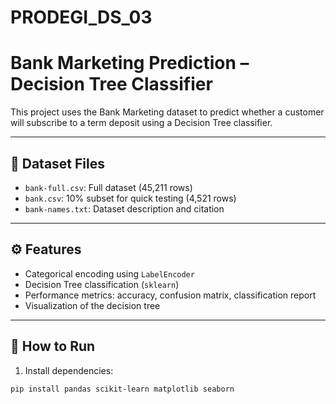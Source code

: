 # PRODEGI_DS_03
# Bank Marketing Prediction – Decision Tree Classifier

This project uses the Bank Marketing dataset to predict whether a customer will subscribe to a term deposit using a Decision Tree classifier.

---

## 📁 Dataset Files

- `bank-full.csv`: Full dataset (45,211 rows)
- `bank.csv`: 10% subset for quick testing (4,521 rows)
- `bank-names.txt`: Dataset description and citation

---

## ⚙️ Features

- Categorical encoding using `LabelEncoder`
- Decision Tree classification (`sklearn`)
- Performance metrics: accuracy, confusion matrix, classification report
- Visualization of the decision tree

---

## 🧪 How to Run

1. Install dependencies:

```bash
pip install pandas scikit-learn matplotlib seaborn
